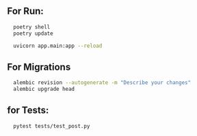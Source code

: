 ## For Run:
```bash
  poetry shell
  poetry update

  uvicorn app.main:app --reload
```

## For Migrations
```bash
  alembic revision --autogenerate -m "Describe your changes"
  alembic upgrade head
```

## for Tests:
```bash
  pytest tests/test_post.py
```
